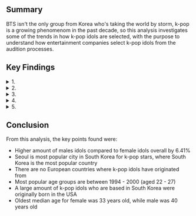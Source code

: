 ## **Summary**

BTS isn't the only group from Korea who's taking the world by storm, k-pop is a growing phenomenom in the past decade, so this analysis investigates some of the trends in how k-pop idols are selected, with the purpose to understand how entertainment companies select k-pop idols from the audition processes.

## **Key Findings**

<details>
<summary>1.</summary> Firstly, let's look at all countries of where k-pop idols are from.
<br>
<br>

![Countries Where Born](https://user-images.githubusercontent.com/111752059/195376872-2cc52cbe-d8f1-44cf-a690-74fb93df4b87.png)

It may be no surprise that South Korea is the biggest country and is the outlier found here, making up 91.91% of the total countries listed however, some of the biggest idols are from neighboring countries like Japan (2.06%) and China (2.98%). The biggest country outside of the Asia was the USA (1.07%), which is a big market for k-pop outside of Asia. Somewhat suprisingly, no countries from Europe were listed.

</details>

<details>
<summary>2.</summary> Next, we look at countries and genders to see the differences between them. Here we have South Korea separated from the rest of the countries where k-pop idols are from.
<br>
<br>

![Countries and Genders](https://user-images.githubusercontent.com/111752059/195376867-715f2508-5289-442b-9509-722583248966.png)

In South Korea, male performers were 12% higher than females. The same pattern is seen in China (46.15% higher) and USA too (57.14% higher) however, those from Japan and Taiwan, females represented the overall majority for these countries by 66% and 133% respectively.

</details>

<details>
<summary>3.</summary> Let's see how many are in groups compared to those not in groups (i.e. solo acts), and if those who are solo or groups are also in other groups. Sometimes these are not as super groups, comprising from other groups (e.g. SuperM).
<br>
<br>

![Different Groups](https://user-images.githubusercontent.com/111752059/195376875-7fc3fdf7-8278-4b6b-ad22-8fbb79b423c1.png)

The outlier here is that many idols are not in other groups, meaning the overall majority are dedicated to those particuar groups. This would suggest that while it is not uncommon that k-pop idols will have solo careers separate from the groups, it is not common for them to form other groups, highly likely this would be a decision from the companies, rather than the k-pop stars themselves.

</details>

<details>
<summary>4.</summary> Let's now look at genders across all countries and which year groups are most popular with k-pop stars.
<br>
<br>

![Gender and Year Groups](https://user-images.githubusercontent.com/111752059/195376880-2ae33915-9bb0-4a55-a35c-7b1a0476f6bf.png)

Data shows here that most popular age groups are between 1994 - 2000 (aged 22 - 27) the increase could suggest that with the rise in popularity, more k-pop idols are making their debut to meet the global demand. The decline from 2000 could potentially be due to k-pop idols who have not yet made their debut and are still undergoing the training process. 

While some countries (Japan, Taiwan) showed that that there were more females than males, the data here reinfornces the fact that there are more male idols than female by 6.41%.

</details>

<details>
<summary>5.</summary> Finally, let's specifically look at South Korea, (being the most popular country, unsurpisingly) and what the median age is for each city. 
<br>
<br>

![Location and Age](https://user-images.githubusercontent.com/111752059/195376881-44e56036-dce0-4c7f-802a-0636b3833e7e.png)

Seoul, with it being the capital is the most popular city where k-pop idols are from. However, the data here shows that the top cities in South Korea appear to have a larger amount of females (89 in total) compared to males (99 in total). Median age across cities in South Korea range from aged 19 to 33, with the oldest for female being 33 and male being 40. This would imply that the lifespan for males is higher than females.

Some of these k-pop stars who are based in South Korea were also born in North America

</details>

## **Conclusion**

From this analysis, the key points found were:

- Higher amount of males idols compared to female idols overall by 6.41%
- Seoul is most popular city in South Korea for k-pop stars, where South Korea is the most popular country
- There are no European countries where k-pop idols have originated from
- Most popular age groups are between 1994 - 2000 (aged 22 - 27)
- A large amount of k-pop idols who are based in South Korea were originally born in the USA
- Oldest median age for female was 33 years old, while male was 40 years old
